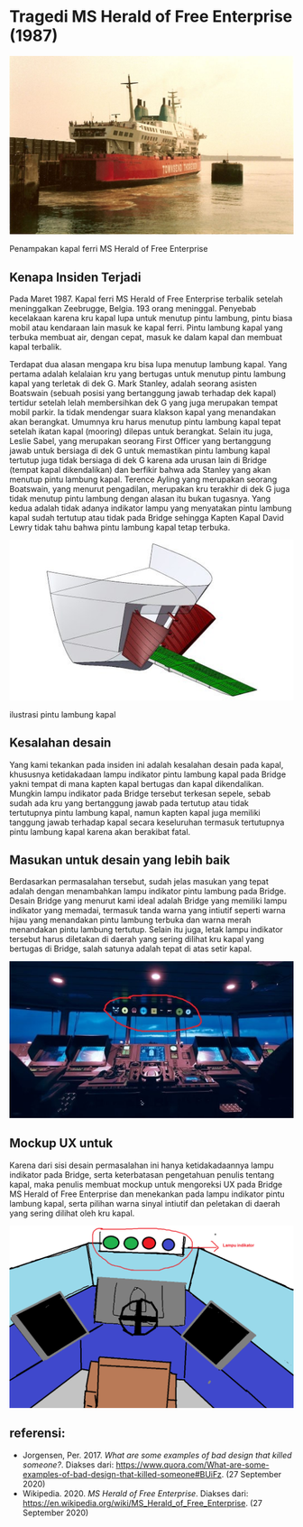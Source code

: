 # Tragedi MS Herald of Free Enterprise (1987)

![alt text](https://github.com/FarhanHP/Tugas-Interaksi-Manusia-dan-Komputer-113/blob/master/Task%201/Herald_of_Free_Enterprise.jpg?raw=true)

Penampakan kapal ferri MS Herald of Free Enterprise

## Kenapa Insiden Terjadi

Pada Maret 1987. Kapal ferri MS Herald of Free Enterprise terbalik setelah meninggalkan Zeebrugge, Belgia. 193 orang meninggal. Penyebab kecelakaan karena kru kapal lupa untuk menutup pintu lambung, pintu biasa mobil atau kendaraan lain masuk ke kapal ferri. Pintu lambung kapal yang terbuka membuat air, dengan cepat, masuk ke dalam kapal dan membuat kapal terbalik. 

Terdapat dua alasan mengapa kru bisa lupa menutup lambung kapal. Yang pertama adalah kelalaian kru yang bertugas untuk menutup pintu lambung kapal yang terletak di dek G. Mark Stanley, adalah seorang asisten Boatswain (sebuah posisi yang bertanggung jawab terhadap dek kapal) tertidur setelah lelah membersihkan dek G yang juga merupakan tempat mobil parkir. Ia tidak mendengar suara klakson kapal yang menandakan akan berangkat. Umumnya kru harus menutup pintu lambung kapal tepat setelah ikatan kapal (mooring) dilepas untuk berangkat. Selain itu juga, Leslie Sabel, yang merupakan seorang First Officer yang bertanggung jawab untuk bersiaga di dek G untuk memastikan pintu lambung kapal tertutup juga tidak bersiaga di dek G karena ada urusan lain di Bridge (tempat kapal dikendalikan) dan berfikir bahwa ada Stanley yang akan menutup pintu lambung kapal. Terence Ayling yang merupakan seorang Boatswain, yang menurut pengadilan, merupakan kru terakhir di dek G juga tidak menutup pintu lambung dengan alasan itu bukan tugasnya. Yang kedua adalah tidak adanya indikator lampu yang menyatakan pintu lambung kapal sudah tertutup atau tidak pada Bridge sehingga Kapten Kapal David Lewry tidak tahu bahwa pintu lambung kapal tetap terbuka.

![alt text](https://github.com/FarhanHP/Tugas-Interaksi-Manusia-dan-Komputer-113/blob/master/Task%201/bow%20door.jpg?raw=true)

ilustrasi pintu lambung kapal

## Kesalahan desain

Yang kami tekankan pada insiden ini adalah kesalahan desain pada kapal, khususnya ketidakadaan lampu indikator pintu lambung kapal pada Bridge yakni tempat di mana kapten kapal bertugas dan kapal dikendalikan. Mungkin lampu indikator pada Bridge tersebut terkesan sepele, sebab sudah ada kru yang bertanggung jawab pada tertutup atau tidak tertutupnya pintu lambung kapal, namun kapten kapal juga memiliki tanggung jawab terhadap kapal secara keseluruhan termasuk tertutupnya pintu lambung kapal karena akan berakibat fatal. 

## Masukan untuk desain yang lebih baik

Berdasarkan permasalahan tersebut, sudah jelas masukan yang tepat adalah dengan menambahkan lampu indikator pintu lambung pada Bridge. Desain Bridge yang menurut kami ideal adalah Bridge yang memiliki lampu indikator yang memadai, termasuk tanda warna yang intiutif seperti warna hijau yang menandakan pintu lambung terbuka dan warna merah menandakan pintu lambung tertutup. Selain itu juga, letak lampu indikator tersebut harus diletakan di daerah yang sering dilihat kru kapal yang bertugas di Bridge, salah satunya adalah tepat di atas setir kapal.

![alt text](https://github.com/FarhanHP/Tugas-Interaksi-Manusia-dan-Komputer-113/blob/master/Task%201/contoh%20bridge%20ideal.jpg?raw=true)

## Mockup UX untuk 

Karena dari sisi desain permasalahan ini hanya ketidakadaannya lampu indikator pada Bridge, serta keterbatasan pengetahuan penulis tentang kapal, maka penulis membuat mockup untuk mengoreksi UX pada Bridge MS Herald of Free Enterprise dan menekankan pada lampu indikator pintu lambung kapal, serta pilihan warna sinyal intiutif dan peletakan di daerah yang sering dilihat oleh kru kapal.

![alt text](https://github.com/FarhanHP/Tugas-Interaksi-Manusia-dan-Komputer-113/blob/master/Task%201/mockup%20bridge.png?raw=true)

## referensi:
- Jorgensen, Per. 2017. *What are some examples of bad design that killed someone?*. Diakses dari: https://www.quora.com/What-are-some-examples-of-bad-design-that-killed-someone#BUiFz. (27 September 2020)
- Wikipedia. 2020. *MS Herald of Free Enterprise*. Diakses dari: https://en.wikipedia.org/wiki/MS_Herald_of_Free_Enterprise. (27 September 2020)
